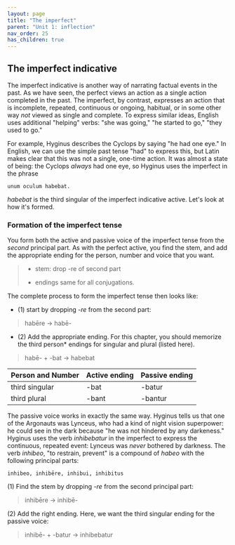 ```yaml
---
layout: page
title: "The imperfect"
parent: "Unit 1: inflection"
nav_order: 25
has_children: true
---
```



## The imperfect indicative

The imperfect indicative is another way of narrating factual events in the past. 
As we have seen, the perfect views an action as a single action completed in the past. 
The imperfect, by contrast, expresses an action that is incomplete, repeated, continuous or ongoing, habitual, or in some other way *not* viewed as single and complete. To express similar ideas, English uses additional "helping" verbs: "she was going," "he started to go," "they used to go."

For example, Hyginus describes the Cyclops by saying "he had one eye."  In English, we can use the simple past tense "had" to express this, but Latin makes clear that this was not a single, one-time action.  It was almost a state of being: the Cyclops *always* had one eye, so Hyginus uses the imperfect in the phrase

    unum oculum habebat.

*habebat* is the third singular of the imperfect indicative active.  Let's look at how it's formed.

### Formation of the imperfect tense

You form both the active and passive voice of the imperfect tense from the *second* principal part.  As with the perfect active, you find the stem, and add the appropriate ending for the person, number and voice that you want. 

> - stem: drop -re of second part
>
> - endings same for all conjugations.
>

The complete process to form the imperfect tense then looks like:

- (1) start by dropping *-re* from the second part:

> habēre -> habē-

- (2) Add the appropriate ending.  For this chapter, you should memorize the third person* endings for singular and plural (listed here).


> habē- + -bat -> habebat


| Person and Number | Active ending | Passive ending |
| --- | --- | --- |
| third singular | -bat | -batur |
| third plural | -bant | -bantur | -bantur |



The passive voice works in exactly the same way.  Hyginus tells us that one of the Argonauts was Lynceus, who had a kind of night vision superpower: he could see in the dark because "he was not hindered by any darkeness." Hyginus uses the verb *inhibebatur* in the imperfect to express the continuous, repeated event: Lynceus was *never* bothered by darkness.  The verb *inhibeo*, "to restrain, prevent" is a compound of *habeo* with the following principal parts:

    inhibeo, inhibēre, inhibui, inhibitus

(1) Find the stem by dropping *-re* from the second principal part:

> inhibēre -> inhibē-

(2) Add the right ending. Here, we want the third singular ending for the passive voice:

> inhibē- + -batur -> inhibebatur